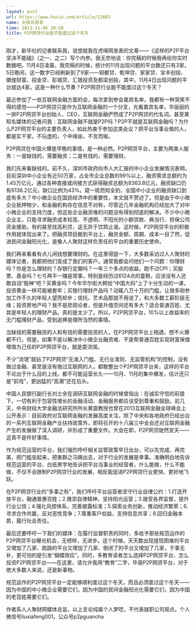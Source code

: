 ```yaml
---
layout: post
url: https://www.huxiu.com/article/22683
name: 刘侠风哥哥
time: 2013-11-06 10:50
title: P2P网贷行业能不能度过这个冬天
---
```

刚才，新华社的记者联系我，说想就我在虎嗅网发表的文章——《这样的P2P平台坚决不能碰》（之一、之二）写个内参。我无奈地说：你完稿的时候我再给你实时数据吧。11月4日凌晨，我完稿的时候，统计的11月出现问题的平台数还只有3家，5日晚间，这一数字已经刷新到了9家——铜都贷、乾坤贷、家家贷、宝丰创投、徽煌财富、招金贷、彭城贷、汇银投资及都梁创投。其中，11月4日出现问题的平台就达4家。这是一种什么节奏？P2P网贷行业能不能度过这个冬天？

最近参加了一些互联网金融方面的会，每次拿到参会嘉宾名单，我都有一种哭笑不得的感觉——P2P网贷只是作为互联网金融的一个分支，光看嘉宾名单，华丽丽的一排P2P网贷平台创始人、CEO，互联网金融俨然成了P2P网贷的代名词。甚至某知名媒体的记者问我：互联网金融不就是P2P吗？P2P不就是互联网金融吗？为什么P2P网贷平台的主要负责人，如此热衷于参加这类会议？把平台当事业做的人，都是实干家，不玩虚的，个中缘由，不言而喻。

P2P网贷在中国火爆是早晚的事情，是一种必然。P2P网贷平台，主要为两类人服务：一是缺钱的，需要融资；二是有钱的，需要理财。

我们先来看缺钱的。前不久，深圳市政府向市人大汇报的中小企业发展情况表明，目前深圳中小企业有近50万家，占全市企业总数的99%以上，融资需求总额约为1.45万亿元，通过各种直接或间接方式获得融资总额为8363.8亿元，融资缺口仍有6136.2亿元，缺口比例为43%。窥一斑而知全豹，全国中小企业的融资缺口到底有多大？中小微企业在国民经济中的重要性，本文就不赘述了。但是由于中小微企业抵押物少，和金融机构存在信息不对称，尽管近几年金融机构已经加大了对中小微企业的支持力度，但这些企业融资难的问题没有得到彻底的解决。不少中小微企业主，只能寻求融资成本较高、不透明、不阳光的小额贷款、典当行、担保公司资金援助，有的甚至找高利贷，这无异于饮鸩止渴。这时候，P2P网贷平台的积极作用就体现出来了。把融资项目搬到平台上，融资金额、周期、成本一目了然，促进民间金融阳光化，是像人人聚财这样负责任的平台的重要历史使命。

我们再来看看有点儿闲钱想要理财的。在这里得瑟一下，大多数采访过人人聚财的媒体记者，我都把他们变成了我们的客户。通常我都会问他们一个问题：你理财吗？你是怎么理财的？存银行定期吗？一年三个多点的收益，跑不过CPI；买股票、基金吗？七亏两平一赚是常事，特别是经历过6124点的童鞋，应该没有人还敢自诩“股神”吧？买黄金吗？今年华尔街大鳄给“中国大妈”上了十分生动的一课，投资黄金一样可能被套牢；买银行理财产品吗？动辄八万十万的门槛，让很多刚参加工作不久的年轻人望而却步；信托、艺术品那就不用说了，和大多数工薪阶层无缘；投资房地产吗？我不是悲观论者，但是升值空间还有多大？适合普通百姓、尤其是年轻人的理财产品，真的是太少了。所以，P2P网贷平台，10%以上收益率的无门槛理财产品，受到追捧是理所当然的事情。

当缺钱的需要融资的人和有钱的需要投资的人，在P2P网贷平台上相遇，想不火爆都不行。但是，如果不是以解决中小微企业融资难、不是帮普通百姓实现财富保值增值为己任的P2P网贷平台，就是耍流氓。

不少“流氓”就钻了P2P网贷“无准入门槛、无行业准则、无监管机构”的控制，没有做过金融、甚至是没有做过互联网的人，都敢整出个P2P网贷平台来，这样的平台不论出于什么目的上线，都不可能运营长久——10月、11月的集中爆发，估计还只是“前戏”，更凶猛的“高潮”还在后头。

中国人民银行副行长刘士余在调研互联网金融的时候曾指出：在诚实守信的前提下，一切有利于包容性增长的金融活动、金融服务都应该受到尊重和鼓励。前几天，中央财经大学金融法研究所所长黄震教授也曾在2013互联网金融全球峰会上公开表示：目前政府对互联网金融的发展高度关注，除了中央和各地政府已经出台的一系列互联网金融产业扶持政策外，即将召开的十八届三中全会还对互联网金融产生的发展做了深入调研，并形成了重要文件。大会在即，P2P网贷陡然变天——这真不是件好事情。

作为规范运营的平台，我们强烈呼吁相关监管政策早日出台，可以先完成、再完美，把门槛垒起来，把害群之马踢出去，对于行业的发展是幸事。准确明白地告诉规范运营的平台、白纸黑字地告诉把平台当事业的经营者，什么能做，什么不能做，不仅不会限制P2P网贷行业的发展，相反能促进P2P网贷行业更快、更好地飞跃。

在P2P网贷行业的“多事之秋”，我们呼吁平台运营者坚守行业自律公约：1.打造开放平台，融通普惠百姓；2.推崇自律精神，坚持阳光运营；3.接受各界监督，提升行业公信；4.强化风控体系，完善披露标准；5.探索业务创新，推动经济繁荣；6.寻求合作共赢，反对恶性竞争；7.尊重客户权益，支持信息共享；8.回归金融本质，履行社会责任。

最后还要呼吁一下我们的媒体：在履行监督职责的同时，多给予那些规范运作的P2P网贷平台曝光机会，无榜样，无进步。这个时候，天天数出现提现困难的平台又增加了几家、跑路的平台又增加了几家、倒闭了的平台又增加了几家，于事无补，更可怕的是引发“蝴蝶效应”。同时，多教育读者怎么选择P2P网贷平台、怎么投资P2P网贷平台——在这里，请允许我用“教育”二字，毕竟P2P网贷平台，对于绝大多数人来说，还是新事物。

规范运作的P2P网贷平台一定能够顺利度过这个冬天，而且必须度过这个冬天——因为中国的中小微企业需要它们，因为中国的民间金融阳光化需要它们，因为中国的老百姓需要它们。

作者系人人聚财网媒体总监，以上言论纯属个人梦呓，不代表就职公司观点。个人微信号liuxiafeng001，公众号p2pguancha

